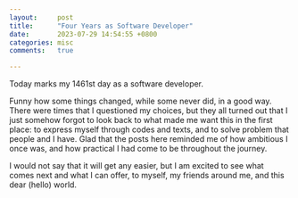 ```yaml
---
layout:     post
title:      "Four Years as Software Developer"
date:       2023-07-29 14:54:55 +0800
categories: misc
comments:   true

---
```


Today marks my 1461st day as a software developer.

Funny how some things changed, while some never did, in a good way. There were times that I questioned my choices, but they all turned out that I just somehow forgot to look back to what made me want this in the first place: to express myself through codes and texts, and to solve problem that people and I have. Glad that the posts here reminded me of how ambitious I once was, and how practical I had come to be throughout the journey.

I would not say that it will get any easier, but I am excited to see what comes next and what I can offer, to myself, my friends around me, and this dear (hello) world.
